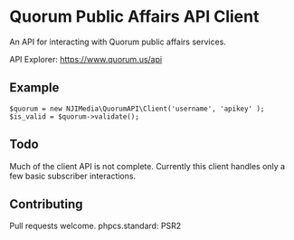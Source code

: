 # Quorum Public Affairs API Client

An API for interacting with Quorum public affairs services.

API Explorer: https://www.quorum.us/api

## Example
```
$quorum = new NJIMedia\QuorumAPI\Client('username', 'apikey' );
$is_valid = $quorum->validate();
```

## Todo
Much of the client API is not complete. Currently this client
handles only a few basic subscriber interactions.

## Contributing
Pull requests welcome.
phpcs.standard: PSR2
